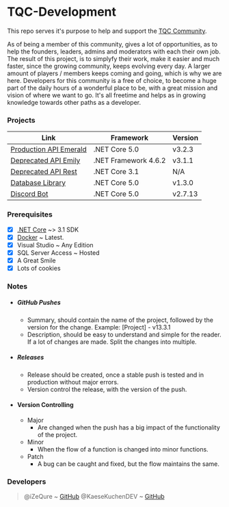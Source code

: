 # TQC-Development
This repo serves it's purpose to help and support the [TQC Community](http://tqcdiscord.com/).

As of being a member of this community, gives a lot of opportunities, as to help the founders, leaders, admins and moderators with each their own job. The result of this project, is to simplyfy their work, make it easier and much faster, since the growing community, keeps evolving every day. A larger amount of players / members keeps coming and going, which is why we are here. Developers for this community is a free of choice, to become a huge part of the daily hours of a wonderful place to be, with a great mission and vision of where we want to go. It's all freetime and helps as in growing knowledge towards other paths as a developer.

### Projects
Link | Framework | Version
--------- | --------- | ----------
[Production API Emerald](https://github.com/iZeQure/TQC-Development/tree/master/Projects/ApiEmerald) | .NET Core 5.0 | v3.2.3
[Deprecated API Emily](https://github.com/iZeQure/TQC-Development/tree/master/Projects/ApiEmily) | .NET Framework 4.6.2 | v3.1.1
[Deprecated API Rest](https://github.com/iZeQure/TQC-Development/tree/master/Projects/RestAPI) | .NET Core 3.1 | N/A
[Database Library](https://github.com/iZeQure/TQC-Development/tree/master/Projects/DatabaseAccess) | .NET Core 5.0 | v1.3.0
[Discord Bot](https://github.com/iZeQure/TQC-Development/tree/master/Projects/DiscordBot/App) | .NET Core 5.0 | v2.7.13

### Prerequisites
- [x] [.NET Core](https://dotnet.microsoft.com/download) ~> 3.1 SDK
- [x] [Docker](https://www.docker.com/) ~ Latest.
- [x] Visual Studio ~ Any Edition
- [x] SQL Server Access ~ Hosted
- [x] A Great Smile
- [x] Lots of cookies

### Notes
* ##### GitHub Pushes
  * Summary, should contain the name of the project, followed by the version for the change. Example: [Project] - v13.3.1
  * Description, should be easy to understand and simple for the reader. If a lot of changes are made. Split the changes into multiple.
* ##### Releases
  * Release should be created, once a stable push is tested and in production without major errors. 
  * Version control the release, with the version of the push.
* #### Version Controlling
  *  Major
      *  Are changed when the push has a big impact of the functionality of the project.
  *  Minor
      *  When the flow of a function is changed into minor functions.
  *  Patch
      *  A bug can be caught and fixed, but the flow maintains the same.

### Developers
> @iZeQure ~ [GitHub](https://github.com/iZeQure)
> @KaeseKuchenDEV ~ [GitHub](https://github.com/KaeseKuchenDEV)

